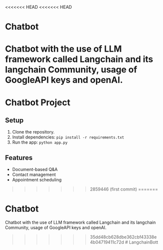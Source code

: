 <<<<<<< HEAD
<<<<<<< HEAD
# Chatbot
Chatbot with the use of LLM framework  called Langchain and its langchain Community, usage of GoogleAPI keys and openAI.
=======
# Chatbot Project

## Setup
1. Clone the repository.
2. Install dependencies: `pip install -r requirements.txt`
3. Run the app: `python app.py`

## Features
- Document-based Q&A
- Contact management
- Appointment scheduling
>>>>>>> 2859446 (first commit)
=======
# Chatbot
Chatbot with the use of LLM framework  called Langchain and its langchain Community, usage of GoogleAPI keys and openAI.
>>>>>>> 35dd48cb628dbe362cbf43338e4b04719411c72d
#   L a n g c h a i n B o t t  
 